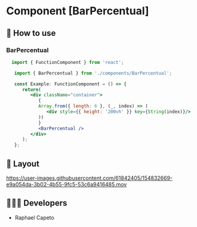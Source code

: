# Component [BarPercentual]


## 🚀 How to use

### BarPercentual
```jsx
  import { FunctionComponent } from 'react';

   import { BarPercentual } from './components/BarPercentual';

   const Example: FunctionComponent = () => {
      return(
         <div className="container">
            {
            Array.from({ length: 6 }, (_, index) => (
               <div style={{ height: '200vh' }} key={String(index)}/>
            ))
            }
            <BarPercentual />
         </div>
      );
   };
```

## 🔖 Layout

<p align="left">

https://user-images.githubusercontent.com/61842405/154832669-e9a054da-3b02-4b55-9fc5-53c6a9416485.mov



</p>

## 👨🏻‍💻 Developers
- Raphael Capeto


